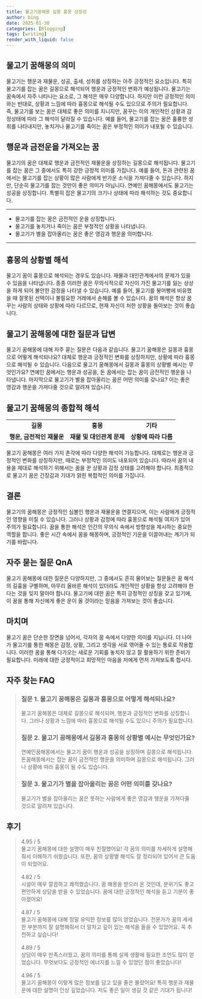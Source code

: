 ```yaml
---
title: 물고기꿈해몽 길몽 흉몽 상징성
author: bing
date: 2025-01-30
categories: [Blogging]
tags: [writing]
render_with_liquid: false
---
```



<h2 id='물고기_꿈해몽의_의미'>물고기 꿈해몽의 의미</h2>

<p>물고기는 행운과 재물운, 성공, 출세, 성취를 상징하는 아주 긍정적인 요소입니다. 특히 물고기를 잡는 꿈은 길몽으로 해석되어 행운과 긍정적인 변화가 예상됩니다. 물고기는 꿈속에서 자주 나타나는 요소로, 그 해석은 매우 다양합니다. 하지만 이런 긍정적인 의미와는 반대로, 상황과 느낌에 따라 흉몽으로 해석될 수도 있으므로 주의가 필요합니다. 즉, 물고기를 보는 꿈은 대체로 좋은 의미를 지니지만, 꿈꾸는 이의 개인적인 상황과 감정상태에 따라 그 해석이 달라질 수 있습니다. 예를 들어, 물고기를 잡는 꿈은 훌륭한 성취를 나타내지만, 놓치거나 물고기를 죽이는 꿈은 부정적인 의미가 내포될 수 있습니다.</p>

<h2 id='행운과_금전운을_가져오는_꿈'>행운과 금전운을 가져오는 꿈</h2>

<p>물고기의 꿈은 대체로 행운과 금전적인 재물운을 상징하는 길몽으로 해석됩니다. 물고기를 잡는 꿈은 그 중에서도 특히 강한 긍정적 의미를 가집니다. 예를 들어, 돈과 관련된 꿈에서는 물고기를 잡는 상황이 많은 사람에게 반가운 소식을 가져다줄 수 있습니다. 하지만, 단순히 물고기를 잡는 것만이 좋은 의미가 아닙니다. 연예인 꿈해몽에서도 물고기는 성공을 상징합니다. 특별히 잡은 물고기의 크기나 상태에 따라 해석하는 것도 중요합니다.</p>

<hr />

<ul>
    <li>물고기를 잡는 꿈은 금전적인 운을 상징합니다.</li>
    <li>물고기를 놓치거나 죽이는 꿈은 부정적인 상황을 나타냅니다.</li>
    <li>물고기가 별을 잡아올리는 꿈은 좋은 영감과 행운을 의미합니다.</li>
</ul>

<hr />

<h2 id='흉몽의_상황별_해석'>흉몽의 상황별 해석</h2>

<p>물고기 꿈이 흉몽으로 해석되는 경우도 있습니다. 재물과 대인관계에서의 문제가 있을 수 있음을 나타냅니다. 종종 이러한 꿈은 무의식적으로 자신이 가진 물고기를 잃는 상상을 하게 되어 불안한 감정을 나타낼 수 있습니다. 예를 들어, 물고기를 붕어빵에 비유했을 때 잘못된 선택이나 불필요한 거래에서 손해를 볼 수 있습니다. 꿈의 해석은 항상 꿈꾸는 사람의 상태와 상황에 따라 다르므로, 현재 자신이 처한 상황을 돌아보는 것이 좋습니다.</p>

<h2 id='물고기_꿈해몽에_대한_질문과_답변'>물고기 꿈해몽에 대한 질문과 답변</h2>

<p>물고기 꿈해몽에 대해 자주 묻는 질문은 다음과 같습니다. 물고기 꿈해몽은 길몽과 흉몽으로 어떻게 해석되나요? 대체로 행운과 긍정적인 변화를 상징하지만, 상황에 따라 흉몽으로 해석될 수 있습니다. 다음으로 물고기 꿈해몽에서 길몽과 흉몽의 상황별 예시는 무엇인가요? 연예인 꿈에서는 행운과 성공을, 돈 꿈에서는 잡는 꿈이 금전적인 행운을 나타냅니다. 마지막으로 물고기가 별을 잡아올리는 꿈은 어떤 의미를 갖나요? 이는 좋은 영감과 행운을 가져다줄 것으로 알려져 있습니다.</p>

<h2 id='물고기_꿈해몽의_종합적_해석'>물고기 꿈해몽의 종합적 해석</h2>

<table>
    <tr>
        <td style="text-align: center; height: 17px;"><b>길몽</b></td>
        <td style="text-align: center; height: 17px;"><b>흉몽</b></td>
        <td style="text-align: center; height: 17px;"><b>기타</b></td>
    </tr>
    <tr>
        <td style="text-align: center; height: 17px;"><b>행운, 금전적인 재물운</b></td>
        <td style="text-align: center; height: 17px;"><b>재물 및 대인관계 문제</b></td>
        <td style="text-align: center; height: 17px;"><b>상황에 따라 다름</b></td>
    </tr>
</table>

<p>물고기 꿈해몽은 여러 가지 촌각에 따라 다양한 해석이 가능합니다. 대체로는 행운과 긍정적인 변화를 상징하지만, 때로는 부정적인 의미도 내포되어 있습니다. 따라서 꿈의 내용을 제대로 해석하기 위해서는 꿈을 꾼 상황과 감정 상태를 고려해야 합니다. 최종적으로 물고기 꿈은 긴장감과 기대가 얽힌 복합적인 의미를 가집니다.</p>

<h2 id='결론'>결론</h2>

<p>물고기의 꿈해몽은 긍정적인 심볼인 행운과 재물운을 연결지으며, 이는 사람에게 긍정적인 영향을 미칠 수 있습니다. 그러나 상황과 감정에 따라 흉몽으로 해석될 여지가 있어 주의가 필요합니다. 꿈을 통한 해석은 인간의 무의식 속에서 방향성을 제시하는 중요한 역할을 합니다. 좋은 시간 속에서 꿈을 해몽하며, 긍정적인 기운을 이끌어내는 계기가 되기를 바랍니다.</p>

<h2 id='자주_묻는_질문_QnA'>자주 묻는 질문 QnA</h2>

<p>물고기 꿈해몽에 대한 질문은 다양하지만, 그 중에서도 흔히 물어보는 질문들은 꿈 해석의 길흉을 구별하며, 아무리 올바른 해석이 있더라도 개인적인 상황을 항상 고려해야 한다는 것을 잊지 말아야 합니다. 물고기에 대한 꿈은 특히 긍정적인 상징을 갖고 있기에, 이 꿈을 통해 자신에게 좋은 운이 올 것이라는 믿음을 가져보는 것이 좋습니다.</p>

<h2 id='마치며'>마치며</h2>

<p>물고기 꿈은 단순한 장면을 넘어서, 각자의 꿈 속에서 다양한 의미를 지닙니다. 더 나아가 물고기를 통한 해몽은 감정, 상황, 그리고 생각을 서로 엮어줄 수 있는 통로로 작용합니다. 이러한 꿈을 통해 다가오는 새로운 기회를 놓치지 않고 잘 활용하기 위한 준비가 필요합니다. 미래에 대한 긍정적이고 희망적인 마음을 저에게 먼저 가져보도록 합시다.</p>


<h2 id='자주_찾는_FAQ'>자주 찾는 FAQ</h2>
<div itemscope="" itemtype="https://schema.org/FAQPage"> 
<blockquote> 
<div itemscope="" itemprop="mainEntity" itemtype="https://schema.org/Question"> 
<h3 itemprop="name">질문 1. 물고기 꿈해몽은 길몽과 흉몽으로 어떻게 해석되나요?</h3> 
<div itemscope="" itemprop="acceptedAnswer" itemtype="https://schema.org/Answer"> 
<span itemprop="text"> 
<p>물고기 꿈해몽은 대체로 길몽으로 해석되며, 행운과 긍정적인 변화를 상징합니다. 그러나 상황과 느낌에 따라 흉몽으로 해석될 수도 있으니 주의가 필요합니다.</p> 
</span> 
</div> 
</div> 
<div itemscope="" itemprop="mainEntity" itemtype="https://schema.org/Question"> 
<h3 itemprop="name">질문 2. 물고기 꿈해몽에서 길몽과 흉몽의 상황별 예시는 무엇인가요?</h3> 
<div itemscope="" itemprop="acceptedAnswer" itemtype="https://schema.org/Answer"> 
<span itemprop="text"> 
<p>연예인꿈해몽에서는 물고기 꿈이 행운과 성공을 상징하며 길몽으로 해석됩니다. 돈꿈해몽에서는 잡는 꿈이 금전적인 행운을 의미하며 길몽으로 해석됩니다. 그러나 상황에 따라 흉몽이 될 수도 있습니다.</p> 
</span> 
</div> 
</div> 
<div itemscope="" itemprop="mainEntity" itemtype="https://schema.org/Question"> 
<h3 itemprop="name">질문 3. 물고기가 별을 잡아올리는 꿈은 어떤 의미를 갖나요?</h3> 
<div itemscope="" itemprop="acceptedAnswer" itemtype="https://schema.org/Answer"> 
<span itemprop="text"> 
<p>물고기가 별을 잡아올리는 꿈은 뜻하는 사람에게 좋은 영감과 행운을 가져다줄 것으로 알려져 있습니다.</p> 
</span> 
</div> 
</div> 
</blockquote> 
</div>
<h2 id='후기'>후기</h2>
<div itemscope itemtype="https://schema.org/Product">
  <blockquote>
  <div itemprop="review" itemscope itemtype="https://schema.org/Review">
      <div itemprop="reviewRating" itemscope itemtype="https://schema.org/Rating"> <span itemprop="ratingValue">4.95</span> / <span itemprop="bestRating">5</span> </div>
      <span itemprop="reviewBody">물고기 꿈해몽에 대한 설명이 매우 친절했어요! 각 꿈의 의미를 자세하게 설명해줘서 이해하기 쉬웠습니다. 또한, 꿈의 상황별 해석도 잘 정리되어 있어서 큰 도움이 되었어요.</span>
  </div>
  <br>
  <div itemprop="review" itemscope itemtype="https://schema.org/Review">
      <div itemprop="reviewRating" itemscope itemtype="https://schema.org/Rating"> <span itemprop="ratingValue">4.82</span> / <span itemprop="bestRating">5</span> </div>
      <span itemprop="reviewBody">시설이 매우 깔끔하고 쾌적했습니다. 꿈 해몽을 받으러 온 것인데, 분위기도 좋고 편안하게 상담을 받을 수 있었습니다. 꿈에 대한 긍정적인 해석을 듣고 기분이 좋아졌어요!</span>
  </div>
  <br>
  <div itemprop="review" itemscope itemtype="https://schema.org/Review">
      <div itemprop="reviewRating" itemscope itemtype="https://schema.org/Rating"> <span itemprop="ratingValue">4.87</span> / <span itemprop="bestRating">5</span> </div>
      <span itemprop="reviewBody">물고기 꿈해몽에 대해 정말 유익한 정보를 많이 얻었습니다. 전문가가 꿈의 세세한 부분까지 잘 설명해줘서 더 알차고 깊이 있는 해석을 들을 수 있었어요. 꼭 추천하고 싶습니다!</span>
  </div>
  <br>
  <div itemprop="review" itemscope itemtype="https://schema.org/Review">
      <div itemprop="reviewRating" itemscope itemtype="https://schema.org/Rating"> <span itemprop="ratingValue">4.89</span> / <span itemprop="bestRating">5</span> </div>
      <span itemprop="reviewBody">상담이 매우 만족스러웠고, 꿈의 의미를 통해 실제 생활에 필요한 조언도 많이 얻었습니다. 무엇보다도 긍정적인 에너지를 느낄 수 있었던 점이 좋았습니다!</span>
  </div>
  <br>
  <div itemprop="review" itemscope itemtype="https://schema.org/Review">
      <div itemprop="reviewRating" itemscope itemtype="https://schema.org/Rating"> <span itemprop="ratingValue">4.96</span> / <span itemprop="bestRating">5</span> </div>
      <span itemprop="reviewBody">물고기 꿈해몽이 이렇게 많은 정보를 담고 있을 줄은 몰랐어요! 특히 행운과 재물운에 대한 설명이 인상 깊었습니다. 저도 좋은 일이 생길 것 같은 기대가 됩니다!</span>
  </div>
  </blockquote>
</div>
